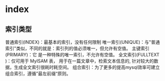 # index

## 索引类型
普通索引(INDEX)：最基本的索引，没有任何限制
唯一索引(UNIQUE)：与"普通索引"类似，不同的就是：索引列的值必须唯一，但允许有空值。
主键索引(PRIMARY)：它 是一种特殊的唯一索引，不允许有空值。
全文索引(FULLTEXT )：仅可用于 MyISAM 表， 用于在一篇文章中，检索文本信息的, 针对较大的数据，生成全文索引很耗时耗空间。
组合索引：为了更多的提高mysql效率可建立组合索引，遵循”最左前缀“原则。